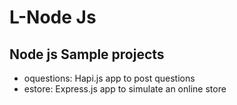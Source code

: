 # L-Node Js
## Node js Sample projects
 - oquestions: Hapi.js app to post questions
 - estore: Express.js app to simulate an online store